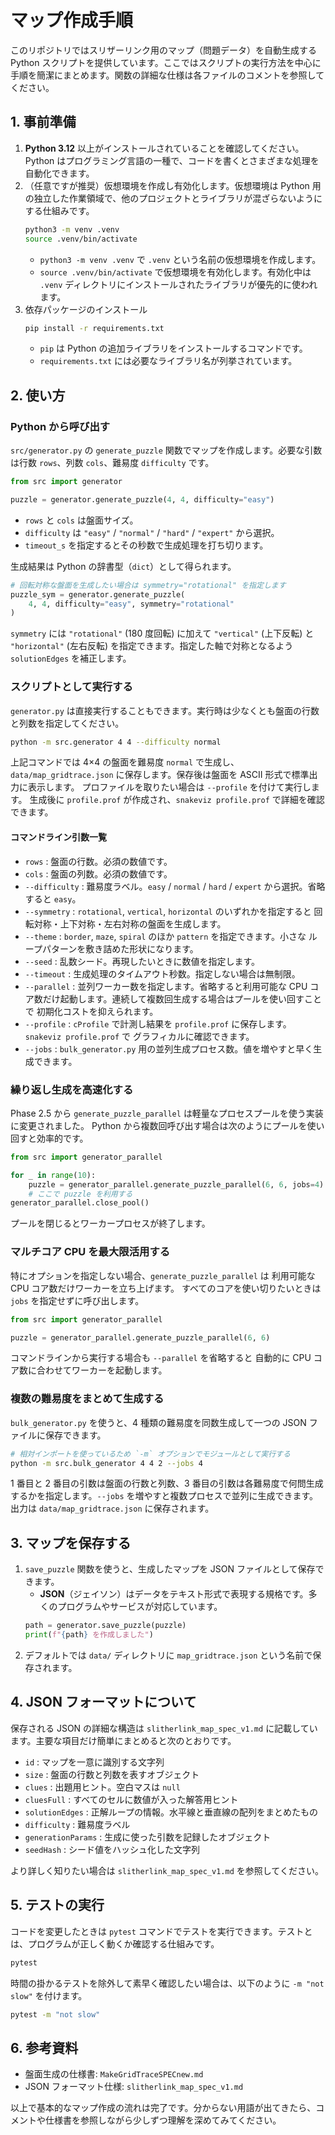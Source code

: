 # マップ作成手順

このリポジトリではスリザーリンク用のマップ（問題データ）を自動生成する Python スクリプトを提供しています。ここではスクリプトの実行方法を中心に手順を簡潔にまとめます。関数の詳細な仕様は各ファイルのコメントを参照してください。

## 1. 事前準備

1. **Python 3.12** 以上がインストールされていることを確認してください。Python はプログラミング言語の一種で、コードを書くとさまざまな処理を自動化できます。
2. （任意ですが推奨）仮想環境を作成し有効化します。仮想環境は Python 用の独立した作業領域で、他のプロジェクトとライブラリが混ざらないようにする仕組みです。
   ```bash
   python3 -m venv .venv
   source .venv/bin/activate
   ```
   - `python3 -m venv .venv` で `.venv` という名前の仮想環境を作成します。
   - `source .venv/bin/activate` で仮想環境を有効化します。有効化中は `.venv` ディレクトリにインストールされたライブラリが優先的に使われます。
3. 依存パッケージのインストール
   ```bash
   pip install -r requirements.txt
   ```
   - `pip` は Python の追加ライブラリをインストールするコマンドです。
   - `requirements.txt` には必要なライブラリ名が列挙されています。

## 2. 使い方

### Python から呼び出す

`src/generator.py` の `generate_puzzle` 関数でマップを作成します。必要な引数は行数 `rows`、列数 `cols`、難易度 `difficulty` です。

```python
from src import generator

puzzle = generator.generate_puzzle(4, 4, difficulty="easy")
```

- `rows` と `cols` は盤面サイズ。
- `difficulty` は `"easy"` / `"normal"` / `"hard"` / `"expert"` から選択。
- `timeout_s` を指定するとその秒数で生成処理を打ち切ります。

生成結果は Python の辞書型（`dict`）として得られます。

```python
# 回転対称な盤面を生成したい場合は symmetry="rotational" を指定します
puzzle_sym = generator.generate_puzzle(
    4, 4, difficulty="easy", symmetry="rotational"
)
```

`symmetry` には `"rotational"` (180 度回転) に加えて `"vertical"` (上下反転)
と `"horizontal"` (左右反転) を指定できます。指定した軸で対称となるよう
`solutionEdges` を補正します。

### スクリプトとして実行する

`generator.py` は直接実行することもできます。実行時は少なくとも盤面の行数と列数を指定してください。

```bash
python -m src.generator 4 4 --difficulty normal
```

上記コマンドでは 4×4 の盤面を難易度 `normal` で生成し、`data/map_gridtrace.json` に保存します。保存後は盤面を ASCII 形式で標準出力に表示します。
プロファイルを取りたい場合は `--profile` を付けて実行します。
生成後に `profile.prof` が作成され、`snakeviz profile.prof` で詳細を確認できます。

#### コマンドライン引数一覧

- `rows` : 盤面の行数。必須の数値です。
- `cols` : 盤面の列数。必須の数値です。
- `--difficulty` : 難易度ラベル。`easy` / `normal` / `hard` / `expert` から選択。省略すると `easy`。
- `--symmetry` : `rotational`, `vertical`, `horizontal` のいずれかを指定すると
  回転対称・上下対称・左右対称の盤面を生成します。
- `--theme` : `border`, `maze`, `spiral` のほか `pattern` を指定できます。小さな
  ループパターンを敷き詰めた形状になります。
- `--seed` : 乱数シード。再現したいときに数値を指定します。
- `--timeout` : 生成処理のタイムアウト秒数。指定しない場合は無制限。
- `--parallel` : 並列ワーカー数を指定します。省略すると利用可能な CPU
  コア数だけ起動します。連続して複数回生成する場合はプールを使い回すことで
  初期化コストを抑えられます。
- `--profile` : `cProfile` で計測し結果を `profile.prof` に保存します。`snakeviz profile.prof` で
  グラフィカルに確認できます。
- `--jobs` : `bulk_generator.py` 用の並列生成プロセス数。値を増やすと早く生成できます。

### 繰り返し生成を高速化する

Phase 2.5 から `generate_puzzle_parallel` は軽量なプロセスプールを使う実装に変更されました。
Python から複数回呼び出す場合は次のようにプールを使い回すと効率的です。

```python
from src import generator_parallel

for _ in range(10):
    puzzle = generator_parallel.generate_puzzle_parallel(6, 6, jobs=4)
    # ここで puzzle を利用する
generator_parallel.close_pool()
```
プールを閉じるとワーカープロセスが終了します。

### マルチコア CPU を最大限活用する

特にオプションを指定しない場合、`generate_puzzle_parallel` は
利用可能な CPU コア数だけワーカーを立ち上げます。
すべてのコアを使い切りたいときは `jobs` を指定せずに呼び出します。

```python
from src import generator_parallel

puzzle = generator_parallel.generate_puzzle_parallel(6, 6)
```

コマンドラインから実行する場合も `--parallel` を省略すると
自動的に CPU コア数に合わせてワーカーを起動します。


### 複数の難易度をまとめて生成する

`bulk_generator.py` を使うと、4 種類の難易度を同数生成して一つの JSON ファイルに保存できます。


```bash
# 相対インポートを使っているため `-m` オプションでモジュールとして実行する
python -m src.bulk_generator 4 4 2 --jobs 4
```

1 番目と 2 番目の引数は盤面の行数と列数、3 番目の引数は各難易度で何問生成するかを指定します。`--jobs` を増やすと複数プロセスで並列に生成できます。出力は `data/map_gridtrace.json` に保存されます。

## 3. マップを保存する

1. `save_puzzle` 関数を使うと、生成したマップを JSON ファイルとして保存できます。
   - **JSON**（ジェイソン）はデータをテキスト形式で表現する規格です。多くのプログラムやサービスが対応しています。
   ```python
   path = generator.save_puzzle(puzzle)
   print(f"{path} を作成しました")
   ```
2. デフォルトでは `data/` ディレクトリに `map_gridtrace.json` という名前で保存されます。

## 4. JSON フォーマットについて

保存される JSON の詳細な構造は `slitherlink_map_spec_v1.md` に記載しています。主要な項目だけ簡単にまとめると次のとおりです。

- `id` : マップを一意に識別する文字列
- `size` : 盤面の行数と列数を表すオブジェクト
- `clues` : 出題用ヒント。空白マスは `null`
- `cluesFull` : すべてのセルに数値が入った解答用ヒント
- `solutionEdges` : 正解ループの情報。水平線と垂直線の配列をまとめたもの
- `difficulty` : 難易度ラベル
- `generationParams` : 生成に使った引数を記録したオブジェクト
- `seedHash` : シード値をハッシュ化した文字列

より詳しく知りたい場合は `slitherlink_map_spec_v1.md` を参照してください。

## 5. テストの実行

コードを変更したときは `pytest` コマンドでテストを実行できます。テストとは、プログラムが正しく動くか確認する仕組みです。
```bash
pytest
```
時間の掛かるテストを除外して素早く確認したい場合は、以下のように `-m "not slow"` を付けます。
```bash
pytest -m "not slow"
```

## 6. 参考資料

- 盤面生成の仕様書: `MakeGridTraceSPECnew.md`
- JSON フォーマット仕様: `slitherlink_map_spec_v1.md`

以上で基本的なマップ作成の流れは完了です。分からない用語が出てきたら、コメントや仕様書を参照しながら少しずつ理解を深めてみてください。
